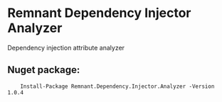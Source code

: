 # Remnant Dependency Injector Analyzer
Dependency injection attribute analyzer

## Nuget package:

        Install-Package Remnant.Dependency.Injector.Analyzer -Version 1.0.4
